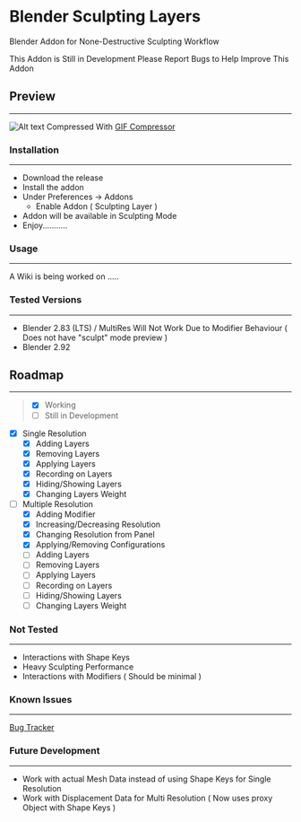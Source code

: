 # Blender Sculpting Layers
Blender Addon for None-Destructive Sculpting Workflow

This Addon is Still in Development Please Report Bugs to Help Improve This Addon

## Preview

---

 ![Alt text](https://github.com/FadiMHussein/blender-sculpting-layers/raw/previews/initial_release.gif "Sculpting Layer Addon Preview")
 Compressed With [GIF Compressor](https://gifcompressor.com/)

### Installation

---

- Download the release  
- Install the addon
- Under Preferences -> Addons 
  - Enable Addon ( Sculpting Layer )
- Addon will be available in Sculpting Mode
- Enjoy...........

### Usage

---

A Wiki is being worked on .....

### Tested Versions

---
- Blender 2.83 (LTS) / MultiRes Will Not Work Due to Modifier Behaviour ( Does not have "sculpt" mode preview )
- Blender 2.92


## Roadmap

---

> - [x] Working
> - [ ] Still in Development
  
- [x] Single Resolution 
  - [x] Adding Layers
  - [x] Removing Layers
  - [x] Applying Layers
  - [x] Recording on Layers
  - [x] Hiding/Showing Layers
  - [x] Changing Layers Weight
    
- [ ] Multiple Resolution
  - [x] Adding Modifier
  - [x] Increasing/Decreasing Resolution
  - [x] Changing Resolution from Panel
  - [x] Applying/Removing Configurations
  - [ ] Adding Layers
  - [ ] Removing Layers
  - [ ] Applying Layers
  - [ ] Recording on Layers
  - [ ] Hiding/Showing Layers
  - [ ] Changing Layers Weight

### Not Tested

---

- Interactions with Shape Keys
- Heavy Sculpting Performance
- Interactions with Modifiers ( Should be minimal )

### Known Issues

---

[Bug Tracker](https://github.com/FadiMHussein/blender-sculpting-layers/issues)

### Future Development

---

- Work with actual Mesh Data instead of using Shape Keys for Single Resolution
- Work with Displacement Data for Multi Resolution ( Now uses proxy Object with Shape Keys )
